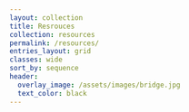```yaml
---
layout: collection
title: Resrouces
collection: resources
permalink: /resources/
entries_layout: grid
classes: wide
sort_by: sequence
header: 
  overlay_image: /assets/images/bridge.jpg
  text_color: black
---
```


